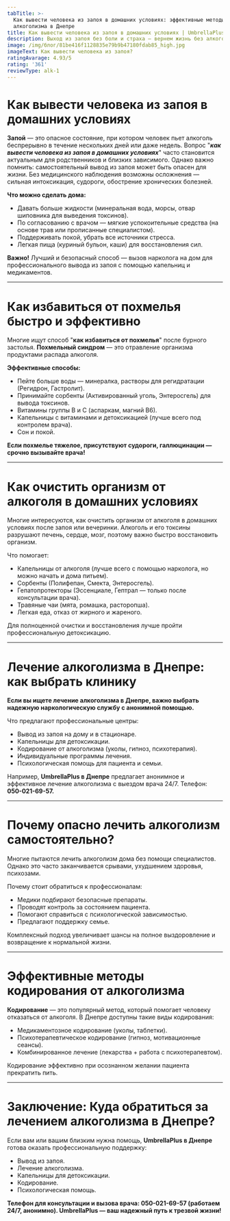 ```yaml
---
tabTitle: >-
  Как вывести человека из запоя в домашних условиях: эффективные методы лечения
  алкоголизма в Днепре
title: Как вывести человека из запоя в домашних условиях | UmbrellaPlus Днепр
description: Выход из запоя без боли и страха — вернем жизнь без алкоголя
image: /img/блог/81be416f1128835e79b9b47180fdab85_high.jpg
imageText: Как вывести человека из запоя?
ratingAvarage: 4.93/5
rating: '361'
reviewType: alk-1
---
```


# Как вывести человека из запоя в домашних условиях

**Запой** — это опасное состояние, при котором человек пьет алкоголь беспрерывно в течение нескольких дней или даже недель. Вопрос "***как вывести человека из запоя в домашних условиях***" часто становится актуальным для родственников и близких зависимого. Однако важно помнить: самостоятельный вывод из запоя может быть опасен для жизни. Без медицинского наблюдения возможны осложнения — сильная интоксикация, судороги, обострение хронических болезней.

**Что можно сделать дома:**

* Давать больше жидкости (минеральная вода, морсы, отвар шиповника для выведения токсинов).
* По согласованию с врачом — мягкие успокоительные средства (на основе трав или прописанные специалистом).
* Поддерживать покой, убрать все источники стресса.
* Легкая пища (куриный бульон, каши) для восстановления сил.

**Важно!** Лучший и безопасный способ — вызов нарколога на дом для профессионального вывода из запоя с помощью капельниц и медикаментов.

***

# Как избавиться от похмелья быстро и эффективно

Многие ищут способ "**как избавиться от похмелья**" после бурного застолья. **Похмельный синдром** — это отравление организма продуктами распада алкоголя.

**Эффективные способы:**

* Пейте больше воды — минералка, растворы для регидратации (Регидрон, Гастролит).
* Принимайте сорбенты (Активированный уголь, Энтеросгель) для вывода токсинов.
* Витамины группы B и С (аспаркам, магний В6).
* Капельницы с витаминами и детоксикацией (лучше всего под контролем врача).
* Сон и покой.

**Если похмелье тяжелое, присутствуют судороги, галлюцинации — срочно вызывайте врача!**

***

# Как очистить организм от алкоголя в домашних условиях

Многие интересуются, как очистить организм от алкоголя в домашних условиях после запоя или вечеринки. Алкоголь и его токсины разрушают печень, сердце, мозг, поэтому важно быстро восстановить организм.

Что помогает:

* Капельницы от алкоголя (лучше всего с помощью нарколога, но можно начать и дома питьем).
* Сорбенты (Полифепан, Смекта, Энтеросгель).
* Гепатопротекторы (Эссенциале, Гептрал — только после консультации врача).
* Травяные чаи (мята, ромашка, расторопша).
* Легкая еда, отказ от жирного и жареного.

Для полноценной очистки и восстановления лучше пройти профессиональную детоксикацию.

***

# Лечение алкоголизма в Днепре: как выбрать клинику

**Если вы ищете лечение алкоголизма в Днепре, важно выбрать надежную наркологическую службу с анонимной помощью.**

Что предлагают профессиональные центры:

* Вывод из запоя на дому и в стационаре.
* Капельницы для детоксикации.
* Кодирование от алкоголизма (уколы, гипноз, психотерапия).
* Индивидуальные программы лечения.
* Психологическая помощь для пациента и семьи.

Например, **UmbrellaPlus в Днепре** предлагает анонимное и эффективное лечение алкоголизма с выездом врача 24/7. Телефон: **050-021-69-57.**

***

# Почему опасно лечить алкоголизм самостоятельно?

Многие пытаются лечить алкоголизм дома без помощи специалистов. Однако это часто заканчивается срывами, ухудшением здоровья, психозами.

Почему стоит обратиться к профессионалам:

* Медики подбирают безопасные препараты.
* Проводят контроль за состоянием пациента.
* Помогают справиться с психологической зависимостью.
* Предлагают поддержку семье.

Комплексный подход увеличивает шансы на полное выздоровление и возвращение к нормальной жизни.

***

# Эффективные методы кодирования от алкоголизма

**Кодирование** — это популярный метод, который помогает человеку отказаться от алкоголя. В Днепре доступны такие виды кодирования:

* Медикаментозное кодирование (уколы, таблетки).
* Психотерапевтическое кодирование (гипноз, мотивационные сеансы).
* Комбинированное лечение (лекарства + работа с психотерапевтом).

Кодирование эффективно при осознанном желании пациента прекратить пить.

***

# Заключение: Куда обратиться за лечением алкоголизма в Днепре?

Если вам или вашим близким нужна помощь, **UmbrellaPlus в Днепре** готова оказать профессиональную поддержку:

* Вывод из запоя.
* Лечение алкоголизма.
* Капельницы для детоксикации.
* Кодирование.
* Психологическая помощь.

**Телефон для консультации и вызова врача: 050-021-69-57 (работаем 24/7, анонимно).
UmbrellaPlus — ваш надежный путь к трезвой жизни!**
